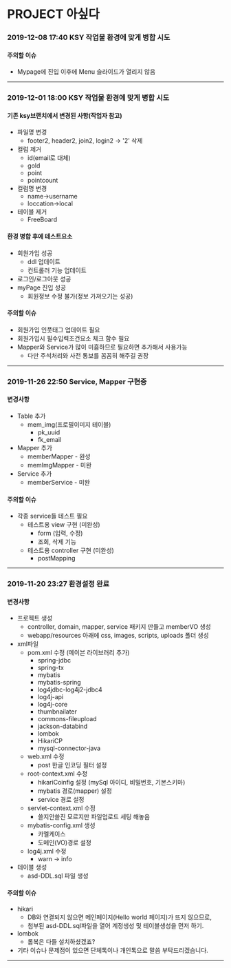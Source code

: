 # PROJECT 아싶다
### 2019-12-08 17:40 KSY 작업물 환경에 맞게 병합 시도

#### 주의할 이슈
* Mypage에 진입 이후에 Menu 슬라이드가 열리지 않음

--------------------------------------------------------------------

### 2019-12-01 18:00 KSY 작업물 환경에 맞게 병합 시도

#### 기존 ksy브랜치에서 변경된 사항(작업자 참고)
* 파일명 변경
  * footer2, header2, join2, login2 -> '2' 삭제
* 컬럼 제거
  * id(email로 대체)
  * gold
  * point
  * pointcount
* 컬럼명 변경
  * name->username
  * loccation->local
* 테이블 제거
  * FreeBoard

#### 환경 병합 후에 테스트요소
* 회원가입 성공
 	* ddl 업데이트
  * 컨트롤러 기능 업데이트
* 로그인/로그아웃 성공
* myPage 진입 성공
  * 회원정보 수정 불가(정보 가져오기는 성공)

#### 주의할 이슈
* 회원가입 인풋태그 업데이트 필요
* 회원가입시 필수입력조건요소 체크 함수 필요
* Mapper와 Service가 많이 미흡하므로 필요하면 추가해서 사용가능
  * 다만 주석처리와 사전 통보를 꼼꼼히 해주길 권장

--------------------------------------------------------------------

### 2019-11-26 22:50 Service, Mapper 구현중

#### 변경사항
* Table 추가
  * mem_img(프로필이미지 테이블)
    * pk_uuid
    * fk_email
* Mapper 추가
  * memberMapper - 완성
  * memImgMapper - 미완
* Service 추가
  * memberService - 미완

#### 주의할 이슈
* 각종 service들 테스트 필요
  * 테스트용 view 구현 (미완성)
    * form (입력, 수정)
    * 조회, 삭제 기능
  * 테스트용 controller 구현 (미완성)
    * postMapping

--------------------------------------------------------------------

### 2019-11-20 23:27 환경설정 완료

#### 변경사항
* 프로젝트 생성
  * controller, domain, mapper, service 패키지 만들고 memberVO 생성
  * webapp/resources 아래에 css, images, scripts, uploads 폴더 생성
* xml파일
  * pom.xml 수정 (메이븐 라이브러리 추가)
    * spring-jdbc
    * spring-tx
    * mybatis
    * mybatis-spring
    * log4jdbc-log4j2-jdbc4
    * log4j-api
    * log4j-core
    * thumbnailater
    * commons-fileupload
    * jackson-databind
    * lombok
    * HikariCP
    * mysql-connector-java
  * web.xml 수정
    * post 한글 인코딩 필터 설정
  * root-context.xml 수정
    * hikariCoinfig 설정 (mySql 아이디, 비밀번호, 기본스키마)
    * mybatis 경로(mapper) 설정
    * service 경로 설정
  * servlet-context.xml 수정
    * 쓸지안쓸진 모르지만 파일업로드 세팅 해놓음
  * mybatis-config.xml 생성
    * 카멜케이스
    * 도메인(VO)경로 설정
  * log4j.xml 수정
    * warn -> info
* 테이블 생성
  * asd-DDL.sql 파일 생성

#### 주의할 이슈
* hikari
  * DB와 연결되지 않으면 메인페이지(Hello world 페이지)가 뜨지 않으므로,
  * 첨부된 asd-DDL.sql파일을 열어 계정생성 및 테이블생성을 먼저 하기.
* lombok
  * 롬복은 다들 설치하셨겠죠?
* 기타 이슈나 문제점이 있으면 단체톡이나 개인톡으로 말씀 부탁드리겠습니다.

--------------------------------------------------------------------
